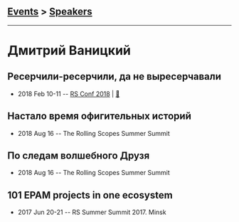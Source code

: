 ## [Events](../README.md) > [Speakers](../speakers.md)
---

# Дмитрий Ваницкий

## Ресерчили-ресерчили, да не выресерчавали
- 2018 Feb 10-11 -- [RS Conf 2018](https://youtu.be/hMNys-hRrmI)  | [:notebook:](https://www.dropbox.com/s/a4rh08n5mjwyrsm/RS_Gap_presentation.pdf?dl=0)  
## Настало время офигительных историй
- 2018 Aug 16 -- The Rolling Scopes Summer Summit    
## По следам волшебного Друзя
- 2018 Aug 16 -- The Rolling Scopes Summer Summit    
## 101 EPAM projects in one ecosystem
- 2017 Jun 20-21 -- RS Summer Summit 2017. Minsk    
